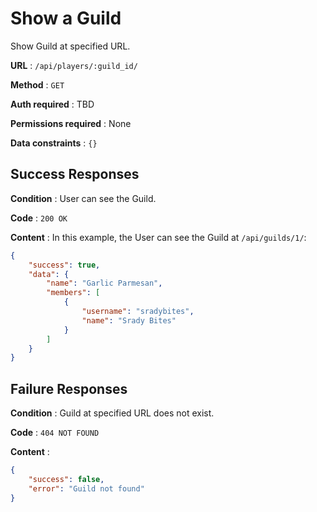 # Show a Guild

Show Guild at specified URL.

**URL** : `/api/players/:guild_id/`

**Method** : `GET`

**Auth required** : TBD

**Permissions required** : None

**Data constraints** : `{}`

## Success Responses

**Condition** : User can see the Guild.

**Code** : `200 OK`

**Content** : In this example, the User can see the Guild at `/api/guilds/1/`:

```json
{
    "success": true,
    "data": {
        "name": "Garlic Parmesan",
        "members": [
            {
                "username": "sradybites",
                "name": "Srady Bites"
            }
        ]
    }
}
```

## Failure Responses

**Condition** : Guild at specified URL does not exist.

**Code** : `404 NOT FOUND`

**Content** :

```json
{
    "success": false,
    "error": "Guild not found"
}
```
